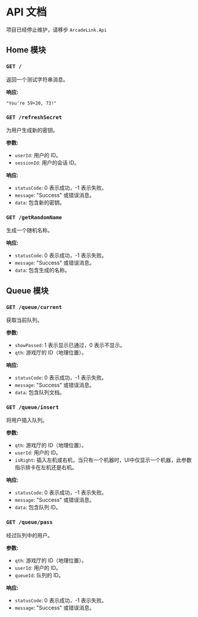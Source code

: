 # API 文档

项目已经停止维护，请移步 `ArcadeLink.Api`

## Home 模块

### `GET /`

返回一个测试字符串消息。

**响应:**

```
"You're 59+20, 73!"
```

### `GET /refreshSecret`

为用户生成新的密钥。

**参数:**

- `userId`: 用户的 ID。
- `sessionId`: 用户的会话 ID。

**响应:**

- `statusCode`: 0 表示成功，-1 表示失败。
- `message`: "Success" 或错误消息。
- `data`: 包含新的密钥。

### `GET /getRandomName`

生成一个随机名称。

**响应:**

- `statusCode`: 0 表示成功，-1 表示失败。
- `message`: "Success" 或错误消息。
- `data`: 包含生成的名称。

## Queue 模块

### `GET /queue/current`

获取当前队列。

**参数:**

- `showPassed`: 1 表示显示已通过，0 表示不显示。
- `qth`: 游戏厅的 ID（地理位置）。

**响应:**

- `statusCode`: 0 表示成功，-1 表示失败。
- `message`: "Success" 或错误消息。
- `data`: 包含队列文档。

### `GET /queue/insert`

将用户插入队列。

**参数:**

- `qth`: 游戏厅的 ID（地理位置）。
- `userId`: 用户的 ID。
- `isRight`: 插入左机或右机，当只有一个机器时，UI中仅显示一个机器，此参数指示排卡在左机还是右机。

**响应:**

- `statusCode`: 0 表示成功，-1 表示失败。
- `message`: "Success" 或错误消息。
- `data`: 包含队列 ID。

### `GET /queue/pass`

经过队列中的用户。

**参数:**

- `qth`: 游戏厅的 ID（地理位置）。
- `userId`: 用户的 ID。
- `queueId`: 队列的 ID。

**响应:**

- `statusCode`: 0 表示成功，-1 表示失败。
- `message`: "Success" 或错误消息。
